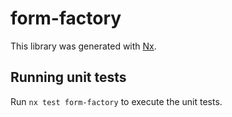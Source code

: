 # form-factory

This library was generated with [Nx](https://nx.dev).

## Running unit tests

Run `nx test form-factory` to execute the unit tests.
